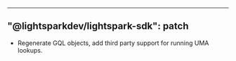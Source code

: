 
---
"@lightsparkdev/lightspark-sdk": patch
---

- Regenerate GQL objects, add third party support for running UMA lookups.
